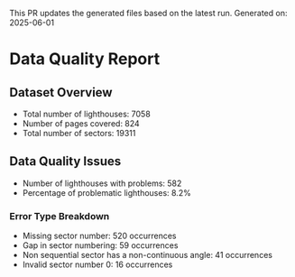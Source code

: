 This PR updates the generated files based on the latest run.
Generated on: 2025-06-01

# Data Quality Report

## Dataset Overview
- Total number of lighthouses: 7058
- Number of pages covered: 824
- Total number of sectors: 19311

## Data Quality Issues
- Number of lighthouses with problems: 582
- Percentage of problematic lighthouses: 8.2%

### Error Type Breakdown
- Missing sector number: 520 occurrences
- Gap in sector numbering: 59 occurrences
- Non sequential sector has a non-continuous angle: 41 occurrences
- Invalid sector number 0: 16 occurrences


